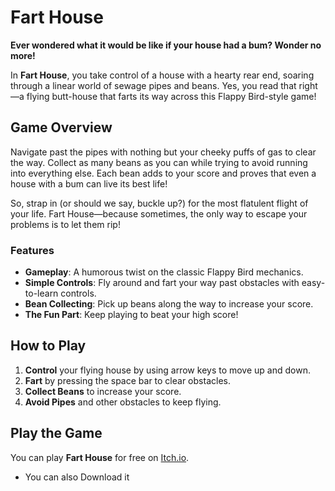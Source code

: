 # Fart House

**Ever wondered what it would be like if your house had a bum? Wonder no more!**

In **Fart House**, you take control of a house with a hearty rear end, soaring through a linear world of sewage pipes and beans. Yes, you read that right—a flying butt-house that farts its way across this Flappy Bird-style game!

## Game Overview

Navigate past the pipes with nothing but your cheeky puffs of gas to clear the way. Collect as many beans as you can while trying to avoid running into everything else. Each bean adds to your score and proves that even a house with a bum can live its best life!

So, strap in (or should we say, buckle up?) for the most flatulent flight of your life. Fart House—because sometimes, the only way to escape your problems is to let them rip!

### Features

- **Gameplay**: A humorous twist on the classic Flappy Bird mechanics.
- **Simple Controls**: Fly around and fart your way past obstacles with easy-to-learn controls.
- **Bean Collecting**: Pick up beans along the way to increase your score.
- **The Fun Part**: Keep playing to beat your high score!

## How to Play

1. **Control** your flying house by using arrow keys to move up and down.
2. **Fart** by pressing the space bar to clear obstacles.
3. **Collect Beans** to increase your score.
4. **Avoid Pipes** and other obstacles to keep flying.

## Play the Game

You can play **Fart House** for free on [Itch.io](https://fresh-cake.itch.io/fart-house).
- You can also Download it

